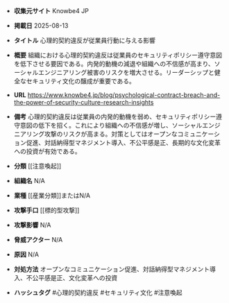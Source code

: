 - **収集元サイト**
Knowbe4 JP

- **掲載日**
2025-08-13

- **タイトル**
心理的契約違反が従業員行動に与える影響

- **概要**
組織における心理的契約違反は従業員のセキュリティポリシー遵守意図を低下させる要因である。内発的動機の減退や組織への不信感が高まり、ソーシャルエンジニアリング被害のリスクを増大させる。リーダーシップと健全なセキュリティ文化の醸成が重要である。

- **URL**
https://www.knowbe4.jp/blog/psychological-contract-breach-and-the-power-of-security-culture-research-insights

- **備考**
心理的契約違反は従業員の内発的動機を弱め、セキュリティポリシー遵守意図の低下を招く。これにより組織への不信感が増し、ソーシャルエンジニアリング攻撃のリスクが高まる。対策としてはオープンなコミュニケーション促進、対話納得型マネジメント導入、不公平感是正、長期的な文化変革への投資が有効である。

- **分類**
[[注意喚起]]

- **組織名**
N/A

- **業種**
[[産業分類]]またはN/A

- **攻撃手口**
[[標的型攻撃]]

- **攻撃影響**
N/A

- **脅威アクター**
N/A

- **原因**
N/A

- **対処方法**
オープンなコミュニケーション促進、対話納得型マネジメント導入、不公平感是正、文化変革への投資

- **ハッシュタグ**
#心理的契約違反 #セキュリティ文化 #注意喚起
